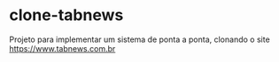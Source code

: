 # clone-tabnews

Projeto para implementar um sistema de ponta a ponta, clonando o site https://www.tabnews.com.br
